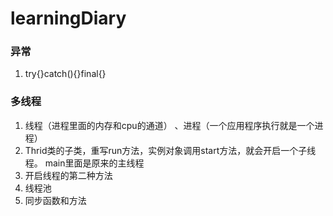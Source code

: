 # learningDiary
### 异常
1. try{}catch(){}final{}

### 多线程
1. 线程（进程里面的内存和cpu的通道）  、进程（一个应用程序执行就是一个进程）
2. Thrid类的子类，重写run方法，实例对象调用start方法，就会开启一个子线程。 main里面是原来的主线程
3. 开启线程的第二种方法
4. 线程池
5. 同步函数和方法
